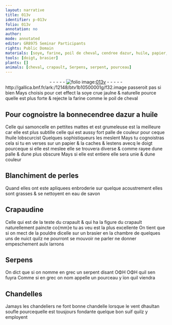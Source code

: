 ```yaml
---
layout: narrative
title: 013v
identifier: p-013v
folio: 013v
annotation: no
author:
mode: annotated
editor: GR8975 Seminar Participants
rights: Public Domain
materials: [soye, farine, poil de cheval, cendree dazur, huile, papier, perles, eau de savon, Crapaudine, suif]
tools: [doigt, brasier]
plants: []
animals: [cheval, crapault, Serpens, serpent, pourceau]
---
```


<div class="folio" align="center">- - - - - <a href="http://gallica.bnf.fr/ark:/12148/btv1b10500001g/f32.image" target="_blank"><img src="https://cu-mkp.github.io/2017-workshop-edition/assets/photo-icon.png" alt="folio image: " style="display:inline-block; margin-bottom:-3px;"/>013v</a> - - - - - </div> http://gallica.bnf.fr/ark:/12148/btv1b10500001g/f32.image    
 passeroit pas si bien Mays choisis pour cet effect la <span class="m">soye</span> crue jaulne & naturelle pource quelle est plus forte & rejecte la <span class="m">farine</span> comme le <span class="m">poil de <span class="al">cheval</span></span> 
    

## Pour cognoistre la bonne<span class="m">cendree dazur</span> a <span class="m">huile</span>

 
Celle qui samoncelle en pettites mattes et est grumeleuse est la meilleure car elle est plus subtille celle qui est aussy fort palle de couleur pour ceque l<span class="m">huile</span> lobscurcist Quelques sophistiqueurs les meslent Mays tu cognoistras cela si tu en verses sur un <span class="m">papier</span> & la caches & lestens avecq le <span class="tl"><span class="bp">doigt</span></span> pourceque si elle est meslee elle se trouvera diverse & comme rayee dune palle & dune plus obscure Mays si elle est entiere elle sera unie & dune couleur 
    

## Blanchiment de <span class="m">perles</span>

 
Quand elles ont este apliquees enbroderie sur quelque acoustrement elles sont grasses & se nettoyent en <span class="m">eau de savon</span> 
    

## <span class="m">Crapaudine</span>

 
Celle qui est de la teste du <span class="al">crapault</span> & qui ha la figure du <span class="al">crapault</span> naturellement paincte co{mm}e tu as veu est la plus excellente On tient que si on mect de la pouldre dicelle sur un <span class="tl">brasier</span> en la chambre de quelques uns de nuict quilz ne pourront se mouvoir ne parler ne donner empeschement aulx <span class="pro">larrons</span> 
    

## <span class="al">Serpens</span>

 
On dict que si on nomme en grec un <span class="al">serpent</span> disant ΟΦΗ ΟΦΗ quil sen fuyra Comme si en grec on nom appelle un <span class="al">pourceau</span> y ïon quil viendra 
    

## Chandelles

 
Jamays les <span class="pro">chandeliers</span> ne font bonne chandelle lorsque le vent d<span class="env">haultan</span> soufle pourcequelle est tousjours fondante quelque bon <span class="m">suif</span> quilz y employent 
 